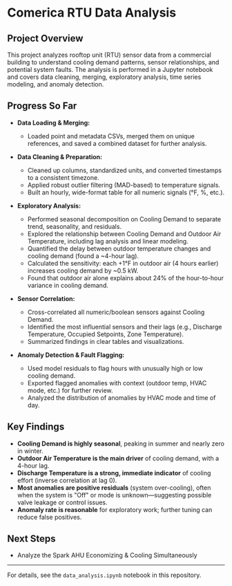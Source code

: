 # Comerica RTU Data Analysis

## Project Overview
This project analyzes rooftop unit (RTU) sensor data from a commercial building to understand cooling demand patterns, sensor relationships, and potential system faults. The analysis is performed in a Jupyter notebook and covers data cleaning, merging, exploratory analysis, time series modeling, and anomaly detection.

## Progress So Far

- **Data Loading & Merging:**
  - Loaded point and metadata CSVs, merged them on unique references, and saved a combined dataset for further analysis.

- **Data Cleaning & Preparation:**
  - Cleaned up columns, standardized units, and converted timestamps to a consistent timezone.
  - Applied robust outlier filtering (MAD-based) to temperature signals.
  - Built an hourly, wide-format table for all numeric signals (°F, %, etc.).

- **Exploratory Analysis:**
  - Performed seasonal decomposition on Cooling Demand to separate trend, seasonality, and residuals.
  - Explored the relationship between Cooling Demand and Outdoor Air Temperature, including lag analysis and linear modeling.
  - Quantified the delay between outdoor temperature changes and cooling demand (found a ~4-hour lag).
  - Calculated the sensitivity: each +1°F in outdoor air (4 hours earlier) increases cooling demand by ~0.5 kW.
  - Found that outdoor air alone explains about 24% of the hour-to-hour variance in cooling demand.

- **Sensor Correlation:**
  - Cross-correlated all numeric/boolean sensors against Cooling Demand.
  - Identified the most influential sensors and their lags (e.g., Discharge Temperature, Occupied Setpoints, Zone Temperature).
  - Summarized findings in clear tables and visualizations.

- **Anomaly Detection & Fault Flagging:**
  - Used model residuals to flag hours with unusually high or low cooling demand.
  - Exported flagged anomalies with context (outdoor temp, HVAC mode, etc.) for further review.
  - Analyzed the distribution of anomalies by HVAC mode and time of day.

## Key Findings

- **Cooling Demand is highly seasonal**, peaking in summer and nearly zero in winter.
- **Outdoor Air Temperature is the main driver** of cooling demand, with a 4-hour lag.
- **Discharge Temperature is a strong, immediate indicator** of cooling effort (inverse correlation at lag 0).
- **Most anomalies are positive residuals** (system over-cooling), often when the system is "Off" or mode is unknown—suggesting possible valve leakage or control issues.
- **Anomaly rate is reasonable** for exploratory work; further tuning can reduce false positives.

## Next Steps

- Analyze the Spark AHU Economizing & Cooling Simultaneously

---

For details, see the `data_analysis.ipynb` notebook in this repository.
